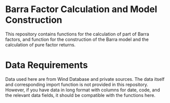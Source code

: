 # Barra Factor Calculation and Model Construction
This repository contains functions for the calculation of part of Barra factors, and function for the construction of the Barra model and the calculation of pure factor returns.

# Data Requirements
Data used here are from Wind Database and private sources. The data itself and corresponding import function is not provided in this repository. However, if you have data in long format with columns for date, code, and the relevant data fields, it should be compatible with the functions here.

